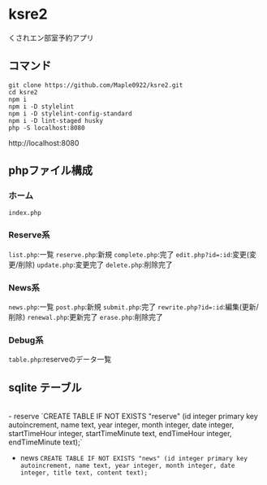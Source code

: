 # ksre2
くされエン部室予約アプリ


## コマンド

`git clone https://github.com/Maple0922/ksre2.git`
<br>
`cd ksre2`
<br>
`npm i`
<br>
`npm i -D stylelint`
<br>
`npm i -D stylelint-config-standard`
<br>
`npm i -D lint-staged husky`
<br>
`php -S localhost:8080`

http://localhost:8080


## phpファイル構成

### ホーム
`index.php`

### Reserve系
`list.php`:一覧
`reserve.php`:新規
`complete.php`:完了
`edit.php?id=:id`:変更(変更/削除)
`update.php`:変更完了
`delete.php`:削除完了

### News系
`news.php`:一覧
`post.php`:新規
`submit.php`:完了
`rewrite.php?id=:id`:編集(更新/削除)
`renewal.php`:更新完了
`erase.php`:削除完了

### Debug系
`table.php`:reserveのデータ一覧


## sqlite テーブル
<br>
- reserve
`CREATE TABLE IF NOT EXISTS "reserve" (id integer primary key autoincrement, name text, year integer, month integer, date integer, startTimeHour integer, startTimeMinute text, endTimeHour integer, endTimeMinute text);`

- news
`CREATE TABLE IF NOT EXISTS "news" (id integer primary key autoincrement, name text, year integer, month integer, date integer, title text, content text);`
